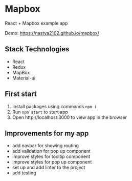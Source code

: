 # Mapbox

React + Mapbox example app

Demo: https://nastya2102.github.io/mapbox/

## Stack Technologies

* React
* Redux
* MapBox
* Material-ui

## First start

1. Install packages using commands `npm i`
2. Run `npm start` to start app
3. Open http://localhost:3000 to view app in the browser

## Improvements for my app

* add navbar for showing routing 
* add validation for pop up component
* improve styles for tooltip component
* improve styles for pop up component
* set up and add linter to the project
* add testing